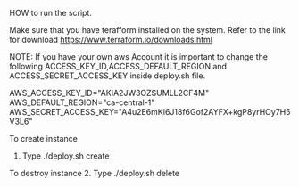HOW to run the script.

Make sure that you have terafform installed on the system. 
Refer to the link for download https://www.terraform.io/downloads.html



NOTE: If you have your own aws Account it is important to change the following ACCESS_KEY_ID,ACCESS_DEFAULT_REGION and ACCESS_SECRET_ACCESS_KEY inside deploy.sh file.

AWS_ACCESS_KEY_ID="AKIA2JW3OZSUMLL2CF4M"
AWS_DEFAULT_REGION="ca-central-1"
AWS_SECRET_ACCESS_KEY="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" 

To create instance
1. Type ./deploy.sh create

To destroy instance
2. Type ./deploy.sh delete

